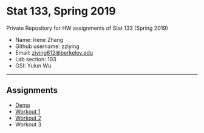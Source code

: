 # Stat 133, Spring 2019

Private Repository for HW assignments of Stat 133 (Spring 2019)

- Name: Irene Zhang
- Github username: zziying
- Email: ziying612@berkeley.edu
- Lab section: 103
- GSI: Yulun Wu

-----

## Assignments

- [Demo](demo)
- [Workout 1](workout01)
- [Workout 2](workout02)
- Workout 3


